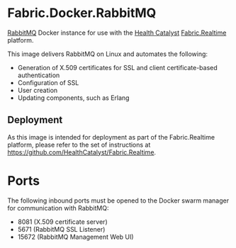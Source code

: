 # Fabric.Docker.RabbitMQ
[RabbitMQ](https://www.rabbitmq.com/) Docker instance for use with the [Health Catalyst](https://www.healthcatalyst.com) [Fabric.Realtime](https://github.com/HealthCatalyst/Fabric.Realtime) platform.

This image delivers RabbitMQ on Linux and automates the following:
* Generation of X.509 certificates for SSL and client certificate-based authentication
* Configuration of SSL
* User creation
* Updating components, such as Erlang

## Deployment

As this image is intended for deployment as part of the Fabric.Realtime platform, please refer to the set of instructions at https://github.com/HealthCatalyst/Fabric.Realtime.

# Ports
The following inbound ports must be opened to the Docker swarm manager for communication with RabbitMQ:
* 8081 (X.509 certificate server)
* 5671 (RabbitMQ SSL Listener)
* 15672 (RabbitMQ Management Web UI)

